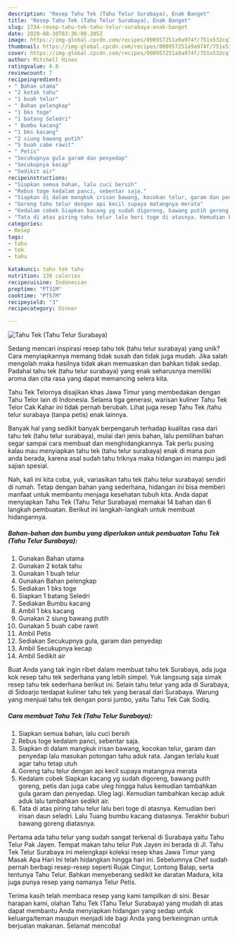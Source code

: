 ```yaml
---
description: "Resep Tahu Tek (Tahu Telur Surabaya), Enak Banget"
title: "Resep Tahu Tek (Tahu Telur Surabaya), Enak Banget"
slug: 1734-resep-tahu-tek-tahu-telur-surabaya-enak-banget
date: 2020-08-30T03:36:00.205Z
image: https://img-global.cpcdn.com/recipes/000957251a9a974f/751x532cq70/tahu-tek-tahu-telur-surabaya-foto-resep-utama.jpg
thumbnail: https://img-global.cpcdn.com/recipes/000957251a9a974f/751x532cq70/tahu-tek-tahu-telur-surabaya-foto-resep-utama.jpg
cover: https://img-global.cpcdn.com/recipes/000957251a9a974f/751x532cq70/tahu-tek-tahu-telur-surabaya-foto-resep-utama.jpg
author: Mitchell Hines
ratingvalue: 4.8
reviewcount: 7
recipeingredient:
- " Bahan utama"
- "2 kotak tahu"
- "1 buah telur"
- " Bahan pelengkap"
- "1 bks toge"
- "1 batang Seledri"
- " Bumbu kacang"
- "1 bks kacang"
- "2 siung bawang putih"
- "5 buah cabe rawit"
- " Petis"
- "Secukupnya gula garam dan penyedap"
- "Secukupnya kecap"
- "Sedikit air"
recipeinstructions:
- "Siapkan semua bahan, lalu cuci bersih"
- "Rebus toge kedalam panci, sebentar saja."
- "Siapkan di dalam mangkuk irisan bawang, kocokan telur, garam dan penyedap lalu masukan potongan tahu aduk rata. Jangan terlalu kuat agar tahu tetap utuh"
- "Goreng tahu telur dengan api kecil supaya matangnya merata"
- "Kedalam cobek Siapkan kacang yg sudah digoreng, bawang putih goreng, petis dan juga cabe uleg hingga halus kemudian tambahkan gula garam dan penyedap. Uleg lagi. Kemudian tambahkan kecap aduk aduk lalu tambahkan sedikit air."
- "Tata di atas piring tahu telur lalu beri toge di atasnya. Kemudian beri irisan daun seladri. Lalu Tuang bumbu kacang diatasnya. Terakhir buburi bawang goreng diatasnya."
categories:
- Resep
tags:
- tahu
- tek
- tahu

katakunci: tahu tek tahu 
nutrition: 139 calories
recipecuisine: Indonesian
preptime: "PT31M"
cooktime: "PT57M"
recipeyield: "3"
recipecategory: Dinner

---
```



![Tahu Tek (Tahu Telur Surabaya)](https://img-global.cpcdn.com/recipes/000957251a9a974f/751x532cq70/tahu-tek-tahu-telur-surabaya-foto-resep-utama.jpg)

Sedang mencari inspirasi resep tahu tek (tahu telur surabaya) yang unik? Cara menyiapkannya memang tidak susah dan tidak juga mudah. Jika salah mengolah maka hasilnya tidak akan memuaskan dan bahkan tidak sedap. Padahal tahu tek (tahu telur surabaya) yang enak seharusnya memiliki aroma dan cita rasa yang dapat memancing selera kita.

Tahu Tek Telornya disajikan khas Jawa Timur yang membedakan dengan Tahu Telor lain di Indonesia. Selama tiga generasi, warisan kuliner Tahu Tek Telor Cak Kahar ini tidak pernah berubah. Lihat juga resep Tahu Tek /tahu telur surabaya (tanpa petis) enak lainnya.

Banyak hal yang sedikit banyak berpengaruh terhadap kualitas rasa dari tahu tek (tahu telur surabaya), mulai dari jenis bahan, lalu pemilihan bahan segar sampai cara membuat dan menghidangkannya. Tak perlu pusing kalau mau menyiapkan tahu tek (tahu telur surabaya) enak di mana pun anda berada, karena asal sudah tahu triknya maka hidangan ini mampu jadi sajian spesial.


Nah, kali ini kita coba, yuk, variasikan tahu tek (tahu telur surabaya) sendiri di rumah. Tetap dengan bahan yang sederhana, hidangan ini bisa memberi manfaat untuk membantu menjaga kesehatan tubuh kita. Anda dapat menyiapkan Tahu Tek (Tahu Telur Surabaya) memakai 14 bahan dan 6 langkah pembuatan. Berikut ini langkah-langkah untuk membuat hidangannya.

<!--inarticleads1-->

##### Bahan-bahan dan bumbu yang diperlukan untuk pembuatan Tahu Tek (Tahu Telur Surabaya):

1. Gunakan  Bahan utama
1. Gunakan 2 kotak tahu
1. Gunakan 1 buah telur
1. Gunakan  Bahan pelengkap
1. Sediakan 1 bks toge
1. Siapkan 1 batang Seledri
1. Sediakan  Bumbu kacang
1. Ambil 1 bks kacang
1. Gunakan 2 siung bawang putih
1. Gunakan 5 buah cabe rawit
1. Ambil  Petis
1. Sediakan Secukupnya gula, garam dan penyedap
1. Ambil Secukupnya kecap
1. Ambil Sedikit air


Buat Anda yang tak ingin ribet dalam membuat tahu tek Surabaya, ada juga kok resep tahu tek sederhana yang lebih simpel. Yuk langsung saja simak resep tahu tek sederhana berikut ini. Selain tahu telur yang ada di Surabaya, di Sidoarjo terdapat kuliner tahu tek yang berasal dari Surabaya. Warung yang menjual tahu tek dengan porsi jumbo, yaitu Tahu Tek Cak Sodiq. 

<!--inarticleads2-->

##### Cara membuat Tahu Tek (Tahu Telur Surabaya):

1. Siapkan semua bahan, lalu cuci bersih
1. Rebus toge kedalam panci, sebentar saja.
1. Siapkan di dalam mangkuk irisan bawang, kocokan telur, garam dan penyedap lalu masukan potongan tahu aduk rata. Jangan terlalu kuat agar tahu tetap utuh
1. Goreng tahu telur dengan api kecil supaya matangnya merata
1. Kedalam cobek Siapkan kacang yg sudah digoreng, bawang putih goreng, petis dan juga cabe uleg hingga halus kemudian tambahkan gula garam dan penyedap. Uleg lagi. Kemudian tambahkan kecap aduk aduk lalu tambahkan sedikit air.
1. Tata di atas piring tahu telur lalu beri toge di atasnya. Kemudian beri irisan daun seladri. Lalu Tuang bumbu kacang diatasnya. Terakhir buburi bawang goreng diatasnya.


Pertama ada tahu telur yang sudah sangat terkenal di Surabaya yaitu Tahu Telur Pak Jayen. Tempat makan tahu telur Pak Jayen ini berada di Jl. Tahu Tek Telur Surabaya ini melengkapi koleksi resep khas Jawa Timur yang Masak Apa Hari Ini telah hidangkan hingga hari ini. Sebelumnya Chef sudah pernah berbagi resep-resep seperti Rujak Cingur, Lontong Balap, serta tentunya Tahu Telur. Bahkan menyeberang sedikit ke daratan Madura, kita juga punya resep yang namanya Telur Petis. 

Terima kasih telah membaca resep yang kami tampilkan di sini. Besar harapan kami, olahan Tahu Tek (Tahu Telur Surabaya) yang mudah di atas dapat membantu Anda menyiapkan hidangan yang sedap untuk keluarga/teman maupun menjadi ide bagi Anda yang berkeinginan untuk berjualan makanan. Selamat mencoba!
